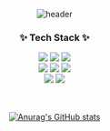 <!--타이틀 부분-->
<div align="center">
  
  ![header](https://capsule-render.vercel.app/api?type=waving&height=300&color=auto&text=Welcome&fontColor=ffffff&desc=SeongWoo's%20Profile&descAlign=60&descAlignY=65)
</div>


<!--내용 부분-->
<h3 align="center">✨ Tech Stack ✨</h3>
<div align="center">
  <img src="https://img.shields.io/badge/Android-34A853?style=for-the-badge&logo=android&logoColor=white">
  <img src="https://img.shields.io/badge/Clean Architeture-008FC7?style=for-the-badge&logoColor=white">
  <img src="https://img.shields.io/badge/Compose-4285F4?style=for-the-badge&logo=jetpackcompose&logoColor=white">
  
</div>

<div align="center">
  <img src="https://img.shields.io/badge/MVVM-FF8126?style=for-the-badge">
  <img src="https://img.shields.io/badge/Multi Module-181717?style=for-the-badge">
  <img src="https://img.shields.io/badge/Jetpack-232F3E?style=for-the-badge">
</div>

<div align="center">
  <img src="https://img.shields.io/badge/XML-E1251B?style=for-the-badge">
  <img src="https://img.shields.io/badge/TensorFlow Lite-ECD53F?style=for-the-badge">
</div>

<br>

<br>
<div align="center">
  
  [![Anurag's GitHub stats](https://github-readme-stats.vercel.app/api?username=imseongwoo&&show=reviews,discussions_started,discussions_answered,prs_merged,prs_merged_percentage&show_icons=true&theme=radical)](https://github.com/anuraghazra/github-readme-stats)
  </div>

